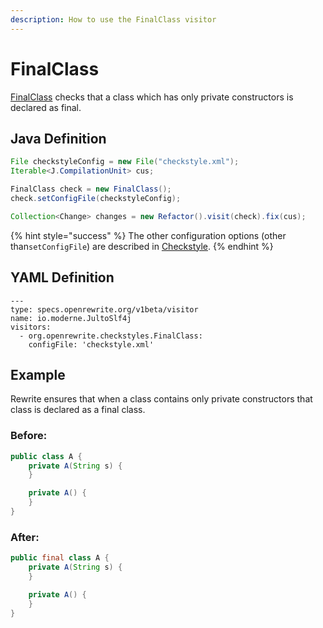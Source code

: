 ```yaml
---
description: How to use the FinalClass visitor
---
```


# FinalClass

[FinalClass](https://checkstyle.sourceforge.io/config_design.html#FinalClass) checks that a class which has only private constructors is declared as final.

## Java Definition

```java
File checkstyleConfig = new File("checkstyle.xml");
Iterable<J.CompilationUnit> cus;

FinalClass check = new FinalClass();
check.setConfigFile(checkstyleConfig);

Collection<Change> changes = new Refactor().visit(check).fix(cus);
```

{% hint style="success" %}
The other configuration options \(other than`setConfigFile`\) are described in [Checkstyle](./#configuration-options).
{% endhint %}

## YAML Definition

```text
---
type: specs.openrewrite.org/v1beta/visitor
name: io.moderne.JultoSlf4j
visitors:
  - org.openrewrite.checkstyles.FinalClass:
    configFile: 'checkstyle.xml'
```

## Example

Rewrite ensures that when a class contains only private constructors that class is declared as a final class.

### Before:

```java
public class A {
    private A(String s) {
    }

    private A() {
    }
}
```

### After:

```java
public final class A {
    private A(String s) {
    }

    private A() {
    }
}
```

